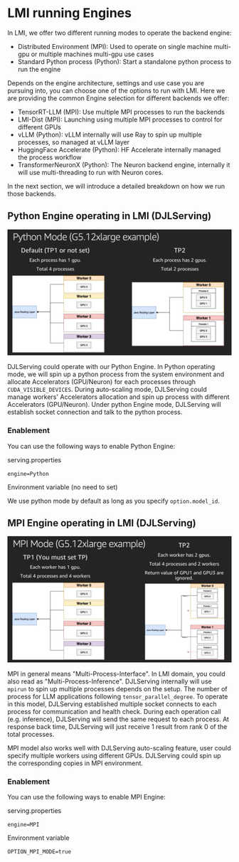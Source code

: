 # LMI running Engines

In LMI, we offer two different running modes to operate the backend engine:

- Distributed Environment (MPI): Used to operate on single machine multi-gpu or multiple machines multi-gpu use cases
- Standard Python process (Python): Start a standalone python process to run the engine

Depends on the engine architecture, settings and use case you are pursuing into, you can choose one of the options to run with LMI.
Here we are providing the common Engine selection for different backends we offer:

- TensorRT-LLM (MPI): Use multiple MPI processes to run the backends
- LMI-Dist (MPI): Launching using multiple MPI processes to control for different GPUs
- vLLM (Python): vLLM internally will use Ray to spin up multiple processes, so managed at vLLM layer
- HuggingFace Accelerate (Python): HF Accelerate internally managed the process workflow
- TransformerNeuronX (Python): The Neuron backend engine, internally it will use multi-threading to run with Neuron cores.

In the next section, we will introduce a detailed breakdown on how we run those backends.

## Python Engine operating in LMI (DJLServing)

![python image](../imgs/python_mode.jpg)

DJLServing could operate with our Python Engine. In Python operating mode, we will spin up a python process
from the system environment and allocate Accelerators (GPU/Neuron) for each processes through `CUDA_VISIBLE_DEVICES`. During auto-scaling mode,
DJLServing could manage workers' Accelerators allocation and spin up process with different Accelerators (GPU/Neuron).
Under python Engine mode, DJLServing will establish socket connection and talk to the python process.

### Enablement

You can use the following ways to enable Python Engine:

serving.properties

```
engine=Python
```

Environment variable (no need to set)

We use python mode by default as long as you specify `option.model_id`.

## MPI Engine operating in LMI (DJLServing)

![mpi image](../imgs/mpi_mode.jpg)

MPI in general means "Multi-Process-Interface". In LMI domain, you could also read as "Multi-Process-Inference".
DJLServing internally will use `mpirun` to spin up multiple processes depends on the setup.
The number of process for LLM applications following `tensor_parallel_degree`. 
To operate in this model, DJLServing established multiple socket connects to each process for communication and health check.
During each operation call (e.g. inference), DJLServing will send the same request to each process. At response back time, 
DJLServing will just receive 1 result from rank 0 of the total processes.

MPI model also works well with DJLServing auto-scaling feature, user could specify multiple workers using different GPUs.
DJLServing could spin up the corresponding copies in MPI environment.

### Enablement

You can use the following ways to enable MPI Engine:

serving.properties

```
engine=MPI
```

Environment variable

```
OPTION_MPI_MODE=true
```

